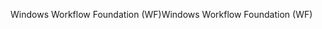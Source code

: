 <span data-ttu-id="76470-101">Windows Workflow Foundation (WF)</span><span class="sxs-lookup"><span data-stu-id="76470-101">Windows Workflow Foundation (WF)</span></span>